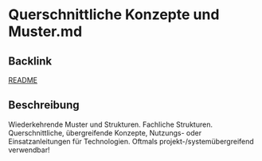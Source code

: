 # Querschnittliche Konzepte und Muster.md

## Backlink
[README](https://github.com/placom/docs/blob/main/README.md)

## Beschreibung
Wiederkehrende Muster und Strukturen. Fachliche Strukturen. Querschnittliche, übergreifende Konzepte, Nutzungs- oder Einsatzanleitungen für Technologien. Oftmals projekt-/systemübergreifend verwendbar!
